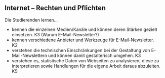 ## Internet – Rechten und Pflichten

Die Studierenden lernen...
* kennen die einzelnen Medien/Kanäle und können deren Stärken gezielt einsetzen. K3 (Warum E-Mail-Newsletter?)
* kennen verschiedene Anbieter und Werkzeuge für E-Mail-Newsletter. K2
* verstehen die technischen Einschränkungen bei der Gestaltung von E-Mail-Newslettern und können damit gestalterisch umgehen. K3
* verstehen es, statistische Daten von Webseiten zu analysieren, diese zu interpretieren sowie Handlungen für die eigene Arbeit daraus abzuleiten. K5
